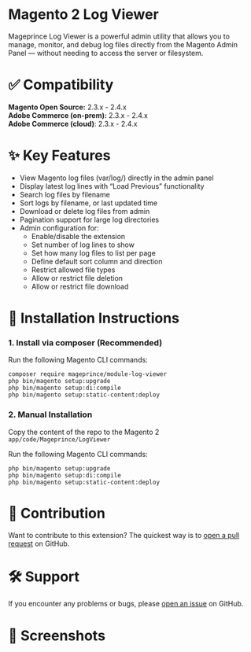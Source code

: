# Magento 2 Log Viewer

Mageprince Log Viewer is a powerful admin utility that allows you to manage, monitor, and debug log files directly from the Magento Admin Panel — without needing to access the server or filesystem.

# ✅ Compatibility

<b>Magento Open Source:</b> 2.3.x - 2.4.x </br>
<b>Adobe Commerce (on-prem):</b> 2.3.x - 2.4.x </br>
<b>Adobe Commerce (cloud)</b>: 2.3.x - 2.4.x </br>

# ✨ Key Features

- View Magento log files (var/log/) directly in the admin panel
- Display latest log lines with “Load Previous” functionality
- Search log files by filename
- Sort logs by filename, or last updated time
- Download or delete log files from admin
- Pagination support for large log directories
- Admin configuration for:
  - Enable/disable the extension
  - Set number of log lines to show
  - Set how many log files to list per page
  - Define default sort column and direction
  - Restrict allowed file types
  - Allow or restrict file deletion
  - Allow or restrict file download

# 🚀 Installation Instructions

### 1. Install via composer (Recommended)

Run the following Magento CLI commands:

```
composer require mageprince/module-log-viewer
php bin/magento setup:upgrade
php bin/magento setup:di:compile
php bin/magento setup:static-content:deploy
```

### 2. Manual Installation

Copy the content of the repo to the Magento 2 `app/code/Mageprince/LogViewer`

Run the following Magento CLI commands:
```
php bin/magento setup:upgrade
php bin/magento setup:di:compile
php bin/magento setup:static-content:deploy
```

# 🤝 Contribution

Want to contribute to this extension? The quickest way is to <a href="https://help.github.com/articles/about-pull-requests/">open a pull request</a> on GitHub.

# 🛠 Support

If you encounter any problems or bugs, please <a href="https://github.com/mageprince/magento2-logviewer/issues">open an issue</a> on GitHub.

# 📸 Screenshots




